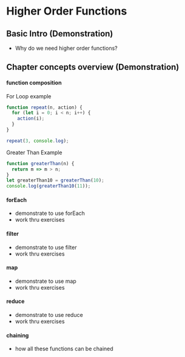 # Higher Order Functions

## Basic Intro (Demonstration)

-   Why do we need higher order functions?

## Chapter concepts overview (Demonstration)

#### function composition
For Loop example
```js
function repeat(n, action) {
  for (let i = 0; i < n; i++) {
    action(i);
  }
}

repeat(3, console.log);

```

Greater Than Example
```js
function greaterThan(n) {
  return m => m > n;
}
let greaterThan10 = greaterThan(10);
console.log(greaterThan10(11));
```


#### forEach
-   demonstrate to use forEach
- work thru exercises

#### filter
-   demonstrate to use filter
- work thru exercises

#### map
-   demonstrate to use map
- work thru exercises

#### reduce
-   demonstrate to use reduce
- work thru exercises

#### chaining
-   how all these functions can be chained


